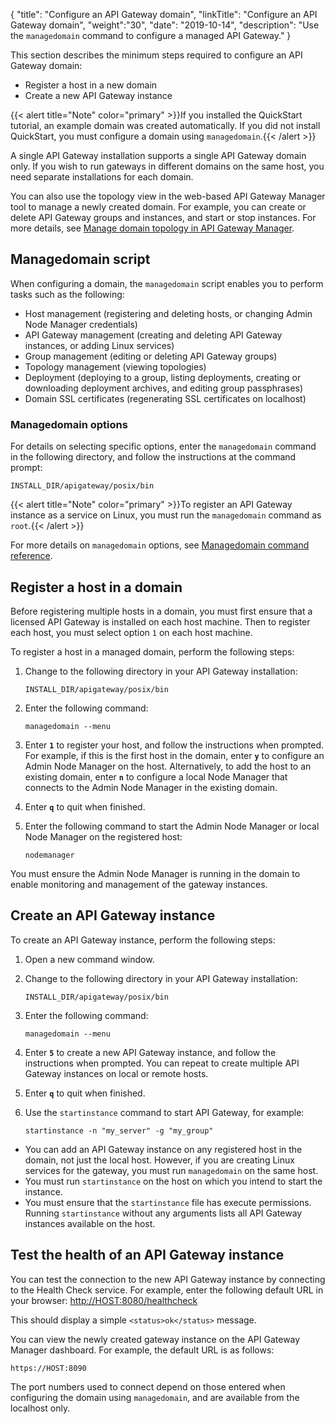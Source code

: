 {
"title": "Configure an API Gateway domain",
"linkTitle": "Configure an API Gateway domain",
"weight":"30",
"date": "2019-10-14",
"description": "Use the `managedomain` command to configure a managed API Gateway."
}

This section describes the minimum steps required to configure an API Gateway domain:

* Register a host in a new domain
* Create a new API Gateway instance

{{< alert title="Note" color="primary" >}}If you installed the QuickStart tutorial, an example domain was created automatically. If you did not install QuickStart, you must configure a domain using `managedomain`.{{< /alert >}}

A single API Gateway installation supports a single API Gateway domain only. If you wish to run gateways in different domains on the same host, you need separate installations for each domain.

You can also use the topology view in the web-based API Gateway Manager tool to manage a newly created domain. For example, you can create or delete API Gateway groups and instances, and start or stop instances. For more details, see [Manage domain topology in API Gateway Manager](/docs/apim_administration/apigtw_admin/managetopology).

## Managedomain script

When configuring a domain, the `managedomain` script enables you to perform tasks such as the following:

* Host management (registering and deleting hosts, or changing Admin Node Manager credentials)
* API Gateway management (creating and deleting API Gateway instances, or adding Linux services)
* Group management (editing or deleting API Gateway groups)
* Topology management (viewing topologies)
* Deployment (deploying to a group, listing deployments, creating or downloading deployment archives, and editing group passphrases)
* Domain SSL certificates (regenerating SSL certificates on localhost)

### Managedomain options

For details on selecting specific options, enter the `managedomain` command in the following directory, and follow the instructions at the command prompt:

```
INSTALL_DIR/apigateway/posix/bin
```

{{< alert title="Note" color="primary" >}}To register an API Gateway instance as a service on Linux, you must run the `managedomain` command as `root`.{{< /alert >}}

For more details on `managedomain` options, see [Managedomain command reference](/docs/apim_administration/apigtw_admin/managedomain_ref).

## Register a host in a domain

Before registering multiple hosts in a domain, you must first ensure that a licensed API Gateway is installed on each host machine. Then to register each host, you must select option `1` on each host machine.

To register a host in a managed domain, perform the following steps:

1. Change to the following directory in your API Gateway installation:

    ```
    INSTALL_DIR/apigateway/posix/bin
    ```

2. Enter the following command:

    ```
    managedomain --menu
    ```

3. Enter **`1`** to register your host, and follow the instructions when prompted. For example, if this is the first host in the domain, enter **`y`** to configure an Admin Node Manager on the host. Alternatively, to add the host to an existing domain, enter **`n`** to configure a local Node Manager that connects to the Admin Node Manager in the existing domain.
4. Enter **`q`** to quit when finished.
5. Enter the following command to start the Admin Node Manager or local Node Manager on the registered host:

    ```
    nodemanager
    ```

You must ensure the Admin Node Manager is running in the domain to enable monitoring and management of the gateway instances.

## Create an API Gateway instance

To create an API Gateway instance, perform the following steps:

1. Open a new command window.
2. Change to the following directory in your API Gateway installation:

    ```
    INSTALL_DIR/apigateway/posix/bin
   ```

3. Enter the following command:

    ```
    managedomain --menu
    ```

4. Enter **`5`** to create a new API Gateway instance, and follow the instructions when prompted. You can repeat to create multiple API Gateway instances on local or remote hosts.
5. Enter **`q`** to quit when finished.
6. Use the `startinstance` command to start API Gateway, for example:

    ```
    startinstance -n "my_server" -g "my_group"
    ```

* You can add an API Gateway instance on any registered host in the domain, not just the local host. However, if you are creating Linux services for the gateway, you must run `managedomain` on the same host.
* You must run `startinstance` on the host on which you intend to start the instance.
* You must ensure that the `startinstance` file has execute permissions. Running `startinstance` without any arguments lists all API Gateway instances available on the host.

## Test the health of an API Gateway instance

You can test the connection to the new API Gateway instance by connecting to the Health Check service. For example, enter the following default URL in your browser: <http://HOST:8080/healthcheck>

This should display a simple `<status>ok</status>` message.

You can view the newly created gateway instance on the API Gateway Manager dashboard. For example, the default URL is as follows:

```
https://HOST:8090
```

The port numbers used to connect depend on those entered when configuring the domain using `managedomain`, and are available from the localhost only.
